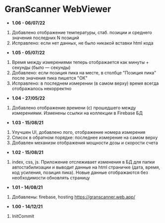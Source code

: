 # GranScanner WebViewer

* <b>1.06 - 06/07/22</b>
1. Добавлено отображение температуры, стаб. позиции и среднего значения последних N позиций
2. Исправлено: если нет данных, не было никакой вставки html кода
* <b>1.05 - 05/07/22</b>
1. Время между измерениями теперь отображается как минуты + секунды (было — секунды)
2. Добавлено: если позиция пика на месте, в столбце "Позиция пика" после значения пика пишется "ОК"
3. Исправлено: в последнем измерении (в самом верху) время всегда отображалось некорректно
* <b>1.04 - 27/05/22</b>
1. Добавлено отображение времени (с) прошедшего между измерениями. Изменены ссылки на коллекции в Firebase БД
* <b>1.03 - 15/08/21</b>
1. Улучшен UI, добавлено лого, отображение номера измерения
2. Список в обратном порядке: последнее измерение на самом верху
3. Добавлен механизм отображения мощности дозы и скорости счета
* <b>1.02 - 15/08/21</b>
1. index, css, js. Приложение отслеживает изменения в БД для папки автостабилизации и выводит данные на html страничке (дата, время, код усиления, позиция пика). Новые данные отображаются без необходимости обновлять страницу
* <b>1.01 - 14/08/21</b>
1. Добавлены: firebase, hosting https://granscanner.web.app/
* <b>1.00 - 14/12/21</b>
1. InitCommit
